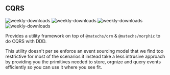 ## CQRS

![weekly-downloads](https://badgen.net/npm/v/@matechs/cqrs)
![weekly-downloads](https://badgen.net/npm/dw/@matechs/cqrs)
![weekly-downloads](https://badgen.net/npm/dm/@matechs/cqrs)
![weekly-downloads](https://badgen.net/npm/dy/@matechs/cqrs)

Provides a utility framework on top of `@matechs/orm` & `@matechs/morphic` to do CQRS with DDD.

This utility doesn't per se enforce an event sourcing model that we find too restrictive for most of the scenarios it instead take a less intrusive approach by providing you the primitives needed to store, orgnize and query events efficiently so you can use it where you see fit.
